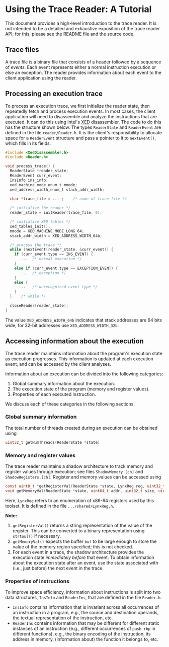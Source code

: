 # Using the Trace Reader: A Tutorial

This document provides a high-level introduction to the trace reader.  It is not intended to be a detailed and exhaustive exposition of the trace reader API; for this, please see the README file and the source code.

## Trace files
A trace file is a binary file that consists of a header followed by a sequence of *events*.  Each event represents either a normal instruction execution or else an exception.  The reader provides information about each event to the client application using the reader.

## Processing an execution trace
To process an execution trace, we first initialize the reader state, then repeatedly fetch and process execution events.  In most cases, the client application will need to disassemble and analyze the instructions that are executed.  It can do this using Intel's [XED](https://intelxed.github.io/) disassembler.  The code to do this has the structure shown below.  The types `ReaderState` and `ReaderEvent` are defined in the file `reader/Reader.h`.  It is the client's responsibility to allocate space for a `ReaderEvent` structure and pass a pointer to it to `nextEvent()`, which fills in its fields.


``` C
#include <XedDisassembler.h>
#include <Reader.h>

void process_trace() {
  ReaderState *reader_state;
  ReaderEvent curr_event;
  InsInfo ins_info;
  xed_machine_mode_enum_t mmode;
  xed_address_width_enum_t stack_addr_width;

  char *trace_file = ... ;    /* name of trace file */
  
  /* initialize the reader */
  reader_state = initReader(trace_file, 0);

  /* initialize XED tables */
  xed_tables_init();
  mmode = XED_MACHINE_MODE_LONG_64;
  stack_addr_width = XED_ADDRESS_WIDTH_64b;

  /* process the trace */
  while (nextEvent(reader_state, &curr_event)) {
    if (curr_event.type == INS_EVENT) {
       ...  /* normal execution */
    }
    else if (curr_event.type == EXCEPTION_EVENT) {
       ...  /* exception */
    }
    else {
      ...   /* unrecognized event type */
    }
  }    /* while */
  
  closeReader(reader_state);
}
```
The value `XED_ADDRESS_WIDTH_64b` indicates that stack addresses are 64 bits wide; for 32-bit addresses use `XED_ADDRESS_WIDTH_32b`.


## Accessing information about the execution
The trace reader maintains information about the program's execution state as execution progresses.  This information is updated at each execution event, and can be accessed by the client analyses.

Information about an execution can be divided into the following categories:

1) Global summary information about the execution.
2) The execution state of the program (memory and register values).
3) Properties of each executed instruction.

We discuss each of these categories in the following sections.

### Global summary information

The total number of threads created during an execution can be obtained using

``` C
uint32_t getNumThreads(ReaderState *state)
```

### Memory and register values

The trace reader maintains a shadow architecture to track memory and register values through execution; see files `ShadowMemory.[ch]` and `ShadowRegisters.[ch]`.  Register and memory values can be accessed using

``` C
const uint8_t *getRegisterVal(ReaderState *state, LynxReg reg, uint32_t thread);
void getMemoryVal(ReaderState *state, uint64_t addr, uint32_t size, uint8_t *buf);
```

Here, `LynxReg` refers to an enumeration of x86-64 registers used by this toolset.  It is defined in the file `.../shared/LynxReg.h`.

**Note:**

1) `getRegisterVal()` returns a string representation of the value of the register. This can be converted to a binary representation using `strtoul()` if necessary.
2) `getMemoryVal()` expects the buffer `buf` to be large enough to store the value of the memory region specified; this is not checked.
3) For each event in a trace, the shadow architecture provides the execution state *immediately before* that event.  To obtain information about the execution state after an event, use the state associated with (i.e., just before) the next event in the trace.

### Properties of instructions
To improve space efficiency, information about instructions is split into two data structures, `InsInfo` and `ReaderIns`, that are defined in the file `Reader.h`.

- `InsInfo` contains information that is invariant across all occurrences of an instruction in a program, e.g., the source and destination operands, the textual representation of the instruction, etc.
- `ReaderIns` contains information that may be different for different static instances of an instruction (e.g., different occurrences of `push rbp` in different functions), e.g., the binary encoding of the instruction, its address in memory, (information about) the function it belongs to, etc.


